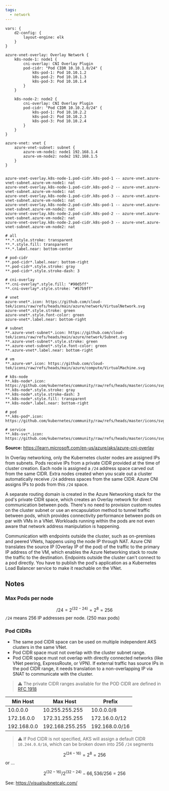```yaml
---
tags:
  - network
---
```


```d2
vars: {
	d2-config: {
		layout-engine: elk
	}
}

azure-vnet-overlay: Overlay Network {
	k8s-node-1: node1 {
		cni-overlay: CNI Overlay Plugin 
		pod-cidr: "Pod CIDR 10.10.1.0/24" {
			k8s-pod-1: Pod 10.10.1.2
			k8s-pod-2: Pod 10.10.1.3
			k8s-pod-3: Pod 10.10.1.4
		}
	}

	k8s-node-2: node2 {
		cni-overlay: CNI Overlay Plugin
		pod-cidr: "Pod CIDR 10.10.2.0/24" { 
			k8s-pod-1: Pod 10.10.2.2
			k8s-pod-2: Pod 10.10.2.3
			k8s-pod-3: Pod 10.10.2.4
		}
	}
}

azure-vnet: vnet {
	azure-vnet-subnet: subnet {
		azure-vm-node1: node1 192.168.1.4
		azure-vm-node2: node2 192.168.1.5
	}
}


azure-vnet-overlay.k8s-node-1.pod-cidr.k8s-pod-1 -- azure-vnet.azure-vnet-subnet.azure-vm-node1: nat
azure-vnet-overlay.k8s-node-1.pod-cidr.k8s-pod-2 -- azure-vnet.azure-vnet-subnet.azure-vm-node1: nat
azure-vnet-overlay.k8s-node-1.pod-cidr.k8s-pod-3 -- azure-vnet.azure-vnet-subnet.azure-vm-node1: nat
azure-vnet-overlay.k8s-node-2.pod-cidr.k8s-pod-1 -- azure-vnet.azure-vnet-subnet.azure-vm-node2: nat
azure-vnet-overlay.k8s-node-2.pod-cidr.k8s-pod-2 -- azure-vnet.azure-vnet-subnet.azure-vm-node2: nat
azure-vnet-overlay.k8s-node-2.pod-cidr.k8s-pod-3 -- azure-vnet.azure-vnet-subnet.azure-vm-node2: nat

# all
**.*.style.stroke: transparent
**.*.style.fill: transparent
**.*.label.near: bottom-center

# pod-cidr
**.pod-cidr*.label.near: bottom-right
**.pod-cidr*.style.stroke: gray
**.pod-cidr*.style.stroke-dash: 3

# cni-overlay
**.cni-overlay*.style.fill: "#90d5ff"
**.cni-overlay*.style.stroke: "#57b9ff"

# vnet
azure-vnet*.icon: https://github.com/cloud-tek/icons/raw/refs/heads/main/azure/network/VirtualNetwork.svg
azure-vnet*.style.stroke: green
azure-vnet*.style.font-color: green
azure-vnet*.label.near: bottom-right

# subnet
**.azure-vnet-subnet*.icon: https://github.com/cloud-tek/icons/raw/refs/heads/main/azure/network/Subnet.svg
**.azure-vnet-subnet*.style.stroke: green
**.azure-vnet-subnet*.style.font-color: green
**.azure-vnet*.label.near: bottom-right

# vm
**.azure-vm*.icon: https://github.com/cloud-tek/icons/raw/refs/heads/main/azure/compute/VirtualMachine.svg

# k8s-node
**.k8s-node*.icon: https://github.com/kubernetes/community/raw/refs/heads/master/icons/svg/infrastructure_components/labeled/node.svg
**.k8s-node*.style.stroke: gray
**.k8s-node*.style.stroke-dash: 3
**.k8s-node*.style.fill: transparent
**.k8s-node*.label.near: bottom-right

# pod
**.k8s-pod*.icon: https://github.com/kubernetes/community/raw/refs/heads/master/icons/svg/resources/labeled/pod.svg

# service
**.k8s-svc*.icon: https://github.com/kubernetes/community/raw/refs/heads/master/icons/svg/resources/labeled/svc.svg
```

**Source:** https://learn.microsoft.com/en-us/azure/aks/azure-cni-overlay

In Overlay networking, only the Kubernetes cluster nodes are assigned IPs from subnets. Pods receive IPs from a private CIDR provided at the time of cluster creation. Each node is assigned a `/24` address space carved out from the same CIDR. Extra nodes created when you scale out a cluster automatically receive `/24` address spaces from the same CIDR. Azure CNI assigns IPs to pods from this `/24` space.

A separate routing domain is created in the Azure Networking stack for the pod's private CIDR space, which creates an Overlay network for direct communication between pods. There's no need to provision custom routes on the cluster subnet or use an encapsulation method to tunnel traffic between pods, which provides connectivity performance between pods on par with VMs in a VNet. Workloads running within the pods are not even aware that network address manipulation is happening.

Communication with endpoints outside the cluster, such as on-premises and peered VNets, happens using the node IP through NAT. Azure CNI translates the source IP (Overlay IP of the pod) of the traffic to the primary IP address of the VM, which enables the Azure Networking stack to route the traffic to the destination. Endpoints outside the cluster can't connect to a pod directly. You have to publish the pod's application as a Kubernetes Load Balancer service to make it reachable on the VNet.

## Notes

### Max Pods per node

$$
/24 = 2^{(32-24)} = 2^8 = 256
$$
`/24` means 256 IP addresses per node. (250 max pods)

### Pod CIDRs

- The same pod CIDR space can be used on multiple independent AKS clusters in the same VNet.
- Pod CIDR space must not overlap with the cluster subnet range.
- Pod CIDR space must not overlap with directly connected networks (like VNet peering, ExpressRoute, or VPN). If external traffic has source IPs in the pod CIDR range, it needs translation to a non-overlapping IP via SNAT to communicate with the cluster.

> ⚠️ The private CIDR ranges available for the POD CIDR are defined in [RFC 1918](https://datatracker.ietf.org/doc/html/rfc1918)

| Min Host    | Max Host        | Prefix         |
| ----------- | --------------- | -------------- |
| 10.0.0.0    | 10.255.255.255  | 10.0.0.0/8     |
| 172.16.0.0  | 172.31.255.255  | 172.16.0.0/12  |
| 192.168.0.0 | 192.168.255.255 | 192.168.0.0/16 |
> ⚠️ If Pod CIDR is not specified, AKS will assign a default CIDR `10.244.0.0/16`, which can be broken down into 256 `/24` segments

$$
2^{(24-16)} = 2^8 = 256
$$
or ...

$$
2^{(32-16)} / 2^{(32-24)} - 66,536 / 256 = 256
$$

See: https://visualsubnetcalc.com/